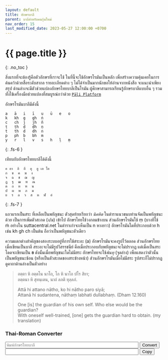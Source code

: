 ```yaml
---
layout: default
title: อักษรบาลี
parent: บาลีสำหรับคนรุ่นใหม่
nav_order: 15
last_modified_date: 2023-05-27 12:00:00 +0700
---
```


# {{ page.title  }}
{: .no_toc }

สิ่งแรกที่จะต้องรู้คือตัวอักษรที่เราจะใช้ ในที่นี้จะใช้อักษรโรมันเป็นหลัก เพื่อสร้างความคุ้นเคยในการค้นคว้าด้วยสื่อระดับสากล รายละเอียดต่าง ๆ ไม่ได้จำเป็นมากนักขอให้อ่านจากหนังสือ จะแนะนำเพียงสรุป ด้านล่างจะมีตัวช่วยแปลงอักษรไทยบาลีเป็นโรมัน ผู้ศึกษาสามารถเรียนรู้อักษรบาลีแบบอื่น ๆ รวมทั้งใช้เครื่องมือช่วยแปลงที่สมบูรณ์กว่าด้วย [`Pāli Platform`](https://bhaddacak.github.io/paliplatform)

อักษรโรมันบาลีมีดังนี้

```
a   ā   i   ī   u   ū   e   o 
k   kh  g   gh  ṅ
c   ch  j   jh  ñ
ṭ   ṭh  ḍ   ḍh  ṇ
t   th  d   dh  n
p   ph  b   bh  m
y   r   l   v   s   h   ḷ   ṃ
```
{: .fs-6 }

เทียบกับอักษรไทยบาลีได้ดังนี้

```
อ อา  อิ  อี  อุ  อู เอ โอ
ก  ข  ค  ฆ  ง
จ  ฉ  ช  ฌ  ญ
ฏ  ฐ  ฒ  ฑ  ณ
ต  ถ  ท  ฑ  น
ป  ผ  พ  ภ  ม
ย  ร  ล  ว  ส  ห  ฬ  อํ
```
{: .fs-7 }

แถวแรกเป็นสระ ที่เหลือเป็นพยัญชนะ ตัวสุดท้ายเรียกว่า *นิคหิต* ในตำราแนวขนบท่านจัดเป็นพยัญชนะด้วย เป็นการเพิ่มตัวสะกด (ง/ม) เข้าไป อักษรไทยใช้วงกลมข้างบน ส่วนอักษรโรมันใช้ ṃ (บางทีใช้ ṁ อย่างใน suttacentral.net ในตำราเก่าจะเห็นเป็น n หางยาว) อักษรโรมันใดที่ประกอบด้วย h เช่น kh gh ch เป็นต้น ถือว่าเป็นพยัญชนะตัวเดียว

ความแตกต่างสำคัญของสองระบบอยู่ที่การใช้สระอะ (a) อักษรโรมันจะคงรูปไว้ตลอด ส่วนอักษรไทยเมื่อเขียนเป็นบาลี สระอะจะไม่มีรูปวิสรรชนีย์ คือเมื่อประกอบกับพยัญชนะจะไม่ปรากฏ แต่เมื่อเป็นสระโดดจะเขียนเป็น **อ** ดังนั้นเมื่อพยัญชนะใดไม่มีสระ อักษรไทยจะใช้*พินทุ* (จุดล่าง) เพื่อแสดงว่าตัวนั้นเป็นพยัญชนะซ้อน (หรือเป็นตัวสะกดของสระข้างหน้า) ส่วนอักษรโรมันเมื่อไม่มีสระ รูปสระก็ไม่ปรากฏ ดูคาถาด้านล่างเป็นตัวอย่าง

> อตฺตา หิ อตฺตโน นาโถ, โก หิ นาโถ ปโร สิยา;<br>
> อตฺตนา หิ สุทนฺเตน, นาถํ ลภติ ทุลฺลภํ.
> 
> Attā hi attano nātho, ko hi nātho paro siyā;<br>
> Attanā hi sudantena, nāthaṃ labhati dullabhaṃ. (Dham 12.160)
> 
> One [is] the guardian of his own self. Who else would be the guardian?<br>
> With oneself well-trained, [one] gets the guardian hard to obtain. (my translation)

### Thai-Roman Converter
<div><input type="text" id="thaipali" placeholder="พิมพ์อักษรไทยบาลี" size="50" onChange="convertLetters();">&nbsp;<span class="fs-3"><button type="button" name="cvbutton" class="btn" onClick="convertLetters();">Convert</button></span></div>
<div><input type="text" id="romanpali" size="50" readonly>&nbsp;<span class="fs-3"><button type="button" name="cpbutton" class="btn" onClick="copyResult();">Copy</button></span></div>
<script>
const romanVowels = "aāiīuūeo";
const romanNumbers = [ '0', '1', '2', '3', '4', '5', '6', '7', '8', '9' ];
const romanConsonantsStr = [
	"k", "kh", "g", "gh", "ṅ",
	"c", "ch", "j", "jh", "ñ",
	"ṭ", "ṭh", "ḍ", "ḍh", "ṇ",
	"t", "th", "d", "dh", "n",
	"p", "ph", "b", "bh", "m",
	"y", "r", "l", "v", "s", "h", "ḷ", "ṃ" ];
const thaiVowels = [ '\u{0E2D}', '\u{0E32}', '\u{0E34}', '\u{0E35}', '\u{0E38}', '\u{0E39}', '\u{0E40}', '\u{0E42}' ];
const thaiNumbers = [ '\u{0E50}', '\u{0E51}', '\u{0E52}', '\u{0E53}', '\u{0E54}', '\u{0E55}', '\u{0E56}', '\u{0E57}', '\u{0E58}', '\u{0E59}' ];
const thaiBindu = '\u{0E3A}';
const thaiPeriod = '\u{0E2F}';
const thaiConsonants = [
	'\u{0E01}', '\u{0E02}', '\u{0E04}', '\u{0E06}', '\u{0E07}',
	'\u{0E08}', '\u{0E09}', '\u{0E0A}', '\u{0E0C}', '\u{0E0D}',
	'\u{0E0F}', '\u{0E10}', '\u{0E11}', '\u{0E12}', '\u{0E13}',
	'\u{0E15}', '\u{0E16}', '\u{0E17}', '\u{0E18}', '\u{0E19}',
	'\u{0E1B}', '\u{0E1C}', '\u{0E1E}', '\u{0E20}', '\u{0E21}',
	'\u{0E22}', '\u{0E23}', '\u{0E25}', '\u{0E27}', '\u{0E2A}', '\u{0E2B}', '\u{0E2C}', '\u{0E4D}' ];
function thaiToRoman(input, alsoNumber) {
	let output = "";
	let vowelMap = {};
	for(let i=0; i<thaiVowels.length; i++)
		vowelMap[thaiVowels[i]] = romanVowels[i];
	let consonantMap = {};
	for(let i=0; i<thaiConsonants.length; i++)
		consonantMap[thaiConsonants[i]] = romanConsonantsStr[i];
	let numberMap = {};
	for(let i=0; i<thaiNumbers.length; i++)
		numberMap[thaiNumbers[i]] = romanNumbers[i];
	let rch = null;
	let tch = null;
	let suspendedChar = "";
	let skipFlag = false;
	for(let index = 0; index<input.length; index++) {
		if(skipFlag) {
			skipFlag = false;
			continue;
		}
		tch = input[index];
		rch = tch;	
		if(thaiNumbers.indexOf(tch) >= 0) {
			if(alsoNumber)
				rch = numberMap[tch];
		} else if(tch === thaiPeriod) {
			rch = ".";
		} else if(tch === '\u{0E40}' || tch === '\u{0E42}') {
			rch = vowelMap[tch];
		} else if(tch === '\u{0E2D}'){
			if(index < input.length-1) {
				if(input[index+1] === '\u{0E32}' || input[index+1] === '\u{0E34}' || input[index+1] === '\u{0E35}' || input[index+1] === '\u{0E38}' || input[index+1] === '\u{0E39}') {
					rch = vowelMap[input[index+1]];
					skipFlag = true;
				} else {
					rch = "a";
				}
			} else {
				rch = "a";
			}
		} else if(tch === '\u{0E32}' || tch === '\u{0E34}' || tch === '\u{0E35}' || tch === '\u{0E38}' || tch === '\u{0E39}') {
			rch = vowelMap[tch];
		} else {
			rch = consonantMap[tch];
			if(rch === undefined)
				rch = tch;
		}
		if(tch === '\u{0E40}' || tch === '\u{0E42}') {
			if(index < input.length-1) {
				if(input[index+1] === '\u{0E2D}') {
					skipFlag = true;
					output += rch;
				} else {
					suspendedChar = rch;
				}
			}
		} else {
			output += rch;
			if(index < input.length-1) {
				if(input[index+1] === thaiBindu) {
					skipFlag = true;
				} else if(consonantMap[tch] != undefined && tch != '\u{0E4D}' && input[index+1] != '\u{0E32}' && input[index+1] != '\u{0E34}' && input[index+1] != '\u{0E35}' && input[index+1] != '\u{0E38}' && input[index+1] != '\u{0E39}') {
					if(suspendedChar.length > 0) {
						output += suspendedChar;
						suspendedChar = "";
					} else {
						output += 'a';
					}
				}
			} else {
				if(suspendedChar.length > 0) {
					output += suspendedChar;
					suspendedChar = "";
				} else {
					if(consonantMap[tch] != undefined && tch != '\u{0E4D}')
						output += 'a';
				}
			}			
		}
	}		
	return output;
}
function convertLetters() {
	const elmth = document.getElementById("thaipali");
	const elmrm = document.getElementById("romanpali");
	elmrm.value = thaiToRoman(elmth.value, true);
}
function copyResult() {
	const elmrm = document.getElementById("romanpali");
	window.navigator.clipboard.writeText(elmrm.value);
}
</script>
